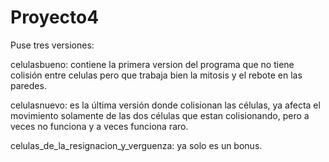 # Proyecto4

Puse tres versiones:

celulasbueno: contiene la primera version del programa que no tiene colisión entre celulas
pero que trabaja bien la mitosis y el rebote en las paredes.

celulasnuevo: es la última versión donde colisionan las células, ya afecta el movimiento solamente de las dos células 
que estan colisionando, pero a veces no funciona y a veces funciona raro. 

celulas_de_la_resignacion_y_verguenza: ya solo es un bonus.

